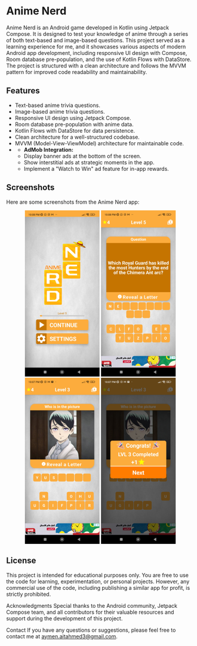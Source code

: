 # Anime Nerd

Anime Nerd is an Android game developed in Kotlin using Jetpack Compose. It is designed to test your knowledge of anime through a series of both text-based and image-based questions. This project served as a learning experience for me, and it showcases various aspects of modern Android app development, including responsive UI design with Compose, Room database pre-population, and the use of Kotlin Flows with DataStore. The project is structured with a clean architecture and follows the MVVM pattern for improved code readability and maintainability.

## Features

- Text-based anime trivia questions.
- Image-based anime trivia questions.
- Responsive UI design using Jetpack Compose.
- Room database pre-population with anime data.
- Kotlin Flows with DataStore for data persistence.
- Clean architecture for a well-structured codebase.
- MVVM (Model-View-ViewModel) architecture for maintainable code.
- - **AdMob Integration:**
  - Display banner ads at the bottom of the screen.
  - Show interstitial ads at strategic moments in the app.
  - Implement a "Watch to Win" ad feature for in-app rewards.

## Screenshots

Here are some screenshots from the Anime Nerd app:

<div align="center">

<img src="https://github.com/AymanAitAhmed/Anime_Nerd/blob/master/main%20menu.jpg" width="200">

<img src="https://github.com/AymanAitAhmed/Anime_Nerd/blob/master/text%20question.jpg" width="200">

<img src="https://github.com/AymanAitAhmed/Anime_Nerd/blob/master/image%20question.jpg" width="200">

<img src="https://github.com/AymanAitAhmed/Anime_Nerd/blob/master/congrats.jpg" width="200">
</div>


## License
This project is intended for educational purposes only. You are free to use the code for learning, experimentation, or personal projects. However, any commercial use of the code, including publishing a similar app for profit, is strictly prohibited.

Acknowledgments
Special thanks to the Android community, Jetpack Compose team, and all contributors for their valuable resources and support during the development of this project.

Contact
If you have any questions or suggestions, please feel free to contact me at aymen.aitahmed3@gmail.com.
